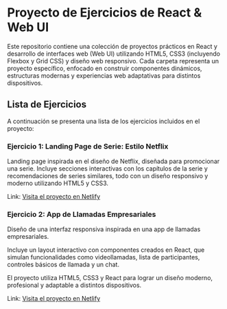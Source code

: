 # Proyecto de Ejercicios de React & Web UI

Este repositorio contiene una colección de proyectos prácticos en React y desarrollo de interfaces web (Web UI) utilizando HTML5, CSS3 (incluyendo Flexbox y Grid CSS) y diseño web responsivo. Cada carpeta representa un proyecto específico, enfocado en construir componentes dinámicos, estructuras modernas y experiencias web adaptativas para distintos dispositivos.

## Lista de Ejercicios

A continuación se presenta una lista de los ejercicios incluidos en el proyecto:

### Ejercicio 1: **Landing Page de Serie: Estilo Netflix**

Landing page inspirada en el diseño de Netflix, diseñada para promocionar una serie. Incluye secciones interactivas con los capítulos de la serie y recomendaciones de series similares, todo con un diseño responsivo y moderno utilizando HTML5 y CSS3.

Link: [Visita el proyecto en Netlify](https://lambent-vacherin-118e91.netlify.app/)


### Ejercicio 2: **App de Llamadas Empresariales**

Diseño de una interfaz responsiva inspirada en una app de llamadas empresariales.

Incluye un layout interactivo con componentes creados en React, que simulan funcionalidades como videollamadas, lista de participantes, controles básicos de llamada y un chat.

El proyecto utiliza HTML5, CSS3 y React para lograr un diseño moderno, profesional y adaptable a distintos dispositivos.

Link: [Visita el proyecto en Netlify](https://lovely-pastelito-690a9a.netlify.app/)
